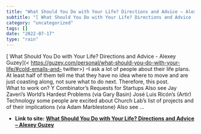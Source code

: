 ```yaml
---
title: "What Should You Do with Your Life? Directions and Advice – Alexey Guzey"
subtitle: "[ What Should You Do with Your Life? Directions and Advice - Alexey Guzey](<"
category: "uncategorized"
tags: []
date: "2022-07-17"
type: "rain"
---
```

[ What Should You Do with Your Life? Directions and Advice - Alexey Guzey](<
https://guzey.com/personal/what-should-you-do-with-your-life/#cold-emails-and-
twitter>) –I ask a lot of people about their life plans. At least half of them
tell me that they have no idea where to move and are just coasting along, not
sure what to do next. Therefore, this post.  
What to work on? Y Combinator’s Requests for Startups Also see Jay Zaveri’s
World’s Hardest Problems (via Gary Basin) José Luis Ricón’s (Artir) Technology
some people are excited about Church Lab’s list of projects and of their
implications (via Adam Marblestone) Also see …


* **Link to site:** **[What Should You Do with Your Life? Directions and Advice – Alexey Guzey](None)**